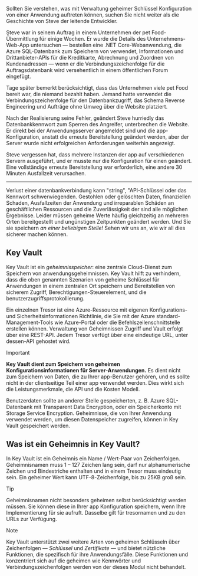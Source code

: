 Sollten Sie verstehen, was mit Verwaltung geheimer Schlüssel Konfiguration von einer Anwendung auftreten können, suchen Sie nicht weiter als die Geschichte von Steve der leitende Entwickler.

Steve war in seinem Auftrag in einem Unternehmen der pet Food-Übermittlung für einige Wochen. Er wurde die Details des Unternehmens-Web-App untersuchen &mdash; bestellen eine .NET Core-Webanwendung, die Azure SQL-Datenbank zum Speichern von verwendet, Informationen und Drittanbieter-APIs für die Kreditkarte, Abrechnung und Zuordnen von Kundenadressen &mdash; wenn er die Verbindungszeichenfolge für die Auftragsdatenbank wird versehentlich in einem öffentlichen Forum eingefügt.

Tage später bemerkt berücksichtigt, dass das Unternehmen viele pet Food bereit war, die niemand bezahlt haben. Jemand hatte verwendet die Verbindungszeichenfolge für den Datenbankzugriff, das Schema Reverse Engineering und Aufträge ohne Umweg über die Website platziert.

Nach der Realisierung seine Fehler, geändert Steve hurriedly das Datenbankkennwort zum Sperren des Angreifer, unterbrechen die Website. Er direkt bei der Anwendungsserver angemeldet sind und die app-Konfiguration, anstatt die erneute Bereitstellung geändert werden, aber der Server wurde nicht erfolgreichen Anforderungen weiterhin angezeigt.

Steve vergessen hat, dass mehrere Instanzen der app auf verschiedenen Servern ausgeführt, und er musste nur die Konfiguration für einen geändert. Eine vollständige erneute Bereitstellung war erforderlich, eine andere 30 Minuten Ausfallzeit verursachen.

---

Verlust einer datenbankverbindung kann "string", "API-Schlüssel oder das Kennwort schwerwiegenden. Gestohlen oder gelöschten Daten, finanziellen Schaden, Ausfallzeiten der Anwendung und irreparablen Schäden an geschäftlichen Ressourcen und die Zuverlässigkeit der sind alle möglichen Ergebnisse. Leider müssen geheime Werte häufig gleichzeitig an mehreren Orten bereitgestellt und ungünstigen Zeitpunkten geändert werden. Und Sie sie speichern *an einer beliebigen Stelle!* Sehen wir uns an, wie wir all dies sicherer machen können.

## <a name="key-vault"></a>Key Vault

Key Vault ist ein *geheimnisspeicher*: eine zentrale Cloud-Dienst zum Speichern von anwendungsgeheimnissen. Key Vault hilft zu verhindern, dass die oben genannten Szenarien von geheime Schlüssel für Anwendungen in einem zentralen Ort speichern und Bereitstellen von sicherem Zugriff, Berechtigungen-Steuerelement, und die benutzerzugriffsprotokollierung.

Ein einzelnen Tresor ist eine Azure-Ressource mit eigenen Konfigurations- und Sicherheitsinformationen Richtlinie, die Sie mit der Azure standard-Management-Tools wie Azure-Portal oder die Befehlszeilenschnittstelle erstellen können. Verwaltung von Geheimnissen Zugriff und Vault erfolgt über eine REST-API. Jedem Tresor verfügt über eine eindeutige URL, unter dessen-API gehostet wird.

> [!IMPORTANT]
> **Key Vault dient zum Speichern von geheimen Konfigurationsinformationen für Server-Anwendungen.** Es dient nicht zum Speichern von Daten, die zu Ihrer app-Benutzer gehören, und es sollte nicht in der clientseitige Teil einer app verwendet werden. Dies wirkt sich die Leistungsmerkmale, die API und die Kosten Modell.
>
> Benutzerdaten sollte an anderer Stelle gespeicherten, z. B. Azure SQL-Datenbank mit Transparent Data Encryption, oder ein Speicherkonto mit Storage Service Encryption. Geheimnisse, die von Ihrer Anwendung verwendet werden, um diesen Datenspeicher zugreifen, können in Key Vault gespeichert werden.

## <a name="what-is-a-secret-in-key-vault"></a>Was ist ein Geheimnis in Key Vault?

In Key Vault ist ein Geheimnis ein Name / Wert-Paar von Zeichenfolgen. Geheimnisnamen muss 1 – 127 Zeichen lang sein, darf nur alphanumerische Zeichen und Bindestriche enthalten und in einem Tresor muss eindeutig sein. Ein geheimer Wert kann UTF-8-Zeichenfolge, bis zu 25KB groß sein.

> [!TIP]
> Geheimnisnamen nicht besonders geheimen selbst berücksichtigt werden müssen. Sie können diese in Ihrer app Konfiguration speichern, wenn Ihre Implementierung für sie aufruft. Dasselbe gilt für tresornamen und zu den URLs zur Verfügung.

> [!NOTE]
> Key Vault unterstützt zwei weitere Arten von geheimen Schlüsseln über Zeichenfolgen &mdash; *Schlüssel* und *Zertifikate* &mdash; und bietet nützliche Funktionen, die spezifisch für ihre Anwendungsfälle. Diese Funktionen und konzentriert sich auf die geheimen wie Kennwörter und Verbindungszeichenfolgen werden von der dieses Modul nicht behandelt.
